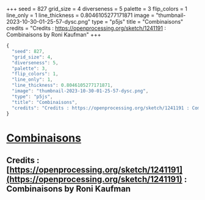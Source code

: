 +++
seed = 827
grid_size = 4
diverseness = 5
palette = 3
flip_colors = 1
line_only = 1
line_thickness = 0.8046105277171871
image = "thumbnail-2023-10-30-01-25-57-dysc.png"
type = "p5js"
title = "Combinaisons"
credits = "Credits : https://openprocessing.org/sketch/1241191 : Combinaisons by Roni Kaufman"
+++




~~~javascript
{
  "seed": 827,
  "grid_size": 4,
  "diverseness": 5,
  "palette": 3,
  "flip_colors": 1,
  "line_only": 1,
  "line_thickness": 0.8046105277171871,
  "image": "thumbnail-2023-10-30-01-25-57-dysc.png",
  "type": "p5js",
  "title": "Combinaisons",
  "credits": "Credits : https://openprocessing.org/sketch/1241191 : Combinaisons by Roni Kaufman"
}
~~~



# [Combinaisons](https://openprocessing.org/sketch/2065396)

## Credits : [https://openprocessing.org/sketch/1241191](https://openprocessing.org/sketch/1241191) : Combinaisons by Roni Kaufman 

